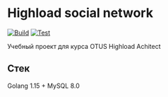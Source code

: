 # Highload social network

[![Build](https://github.com/niklod/highload-social-network/workflows/Build/badge.svg)](https://github.com/niklod/highload-social-network/actions)
[![Test](https://github.com/niklod/highload-social-network/workflows/Test/badge.svg)](https://github.com/niklod/highload-social-network/actions)

Учебный проект для курса OTUS Highload Achitect

## Стек

Golang 1.15 + MySQL 8.0
